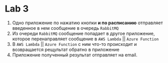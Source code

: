 # Lab 3

1. Одно приложение по нажатию кнопки  **и по расписанию** отправляет введенное в нем сообщение в очередь `RabbitMQ`
2. Из очереди `RabbitMQ` сообщение попадает в другое приложение, которое перенаправляет сообщение в  `AWS Lambda` || `Azure Function`
3. В  `AWS Lambda` || `Azure Function` с ним что-то происходит и возвращается рещультат обратно в приложение
4. Приложение полученный результат отправляет на email.